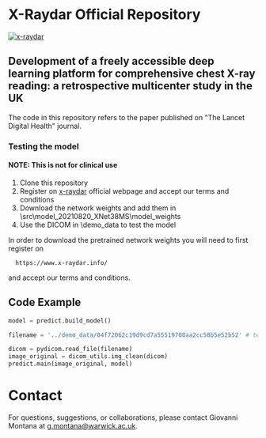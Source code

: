 
# X-Raydar Official Repository

[![x-raydar](https://www.x-raydar.info/img/logos/logo-online.png)](https://www.x-raydar.info/)

## Development of a freely accessible deep learning platform for comprehensive chest X-ray reading: a retrospective multicenter study in the UK

The code in this repository refers to the paper published on "The Lancet Digital Health" journal.

### Testing the model

#### NOTE: This is not for clinical use ####

1. Clone this repository
2. Register on [x-raydar](https://www.x-raydar.info/) official webpage and accept our terms and conditions
3. Download the network weights and add them in \src\model_20210820_XNet38MS\model_weights
4. Use the DICOM in \demo_data to test the model



In order to download the pretrained network weights you will need to first register on 
```http
  https://www.x-raydar.info/
``` 
and accept our terms and conditions. 

## Code Example

``` python
model = predict.build_model()

filename = '../demo_data/04f72062c19d9cd7a55519708aa2cc58b5e52b52' # test DICOM

dicom = pydicom.read_file(filename)
image_original = dicom_utils.img_clean(dicom)
predict.main(image_original, model)
```


# Contact

For questions, suggestions, or collaborations, please contact Giovanni Montana at g.montana@warwick.ac.uk.

